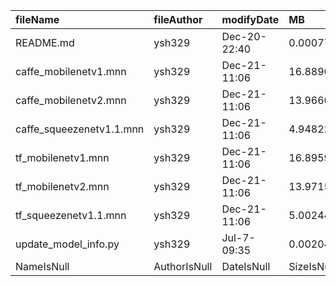 | fileName | fileAuthor | modifyDate | MB | md5 |
|:--|:--|:--|:--|:--|
|README.md | ysh329 | Dec-20-22:40 | 0.000778 | f9d248e1127272ca4e3cf76ab44a6cf1 |
|caffe_mobilenetv1.mnn | ysh329 | Dec-21-11:06 | 16.889072 | ec8c5871f30b85764a944883e93b7622 |
|caffe_mobilenetv2.mnn | ysh329 | Dec-21-11:06 | 13.966092 | e0488e436f2d09cdeba30d43e9814076 |
|caffe_squeezenetv1.1.mnn | ysh329 | Dec-21-11:06 | 4.94822 | be7d5129f972178f65fcb1944c56d8a4 |
|tf_mobilenetv1.mnn | ysh329 | Dec-21-11:06 | 16.89596 | 7098d182909b94c5cdefd47332918463 |
|tf_mobilenetv2.mnn | ysh329 | Dec-21-11:06 | 13.9715 | 3702e2c450dc9e789b5922db2a6d23c2 |
|tf_squeezenetv1.1.mnn | ysh329 | Dec-21-11:06 | 5.002448 | b4db43ac6ebca52b861d259b2b5793de |
|update_model_info.py | ysh329 | Jul-7-09:35 | 0.002044 | 61d0991819f4c8d30958a8da748ea81a |
|NameIsNull | AuthorIsNull | DateIsNull | SizeIsNull |  |

